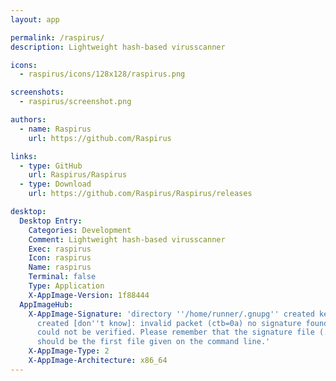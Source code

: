 ```yaml
---
layout: app

permalink: /raspirus/
description: Lightweight hash-based virusscanner

icons:
  - raspirus/icons/128x128/raspirus.png

screenshots:
  - raspirus/screenshot.png

authors:
  - name: Raspirus
    url: https://github.com/Raspirus

links:
  - type: GitHub
    url: Raspirus/Raspirus
  - type: Download
    url: https://github.com/Raspirus/Raspirus/releases

desktop:
  Desktop Entry:
    Categories: Development
    Comment: Lightweight hash-based virusscanner
    Exec: raspirus
    Icon: raspirus
    Name: raspirus
    Terminal: false
    Type: Application
    X-AppImage-Version: 1f88444
  AppImageHub:
    X-AppImage-Signature: 'directory ''/home/runner/.gnupg'' created keybox ''/home/runner/.gnupg/pubring.kbx''
      created [don''t know]: invalid packet (ctb=0a) no signature found the signature
      could not be verified. Please remember that the signature file (.sig or .asc)
      should be the first file given on the command line.'
    X-AppImage-Type: 2
    X-AppImage-Architecture: x86_64
---
```


